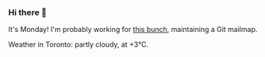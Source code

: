 ### Hi there :wave:

It's Monday! I'm probably working for [this bunch](https://github.com/kohofinancial), maintaining a Git mailmap.

Weather in Toronto: partly cloudy, at +3°C.
